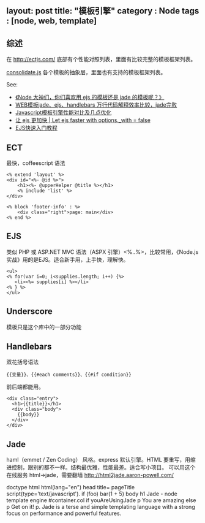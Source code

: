 layout: post
title: "模板引擎"
category : Node
tags : [node, web, template]
---

## 综述

在 <http://ectjs.com/> 底部有个性能对照列表，里面有比较完整的模板框架列表。

[consolidate.js](https://github.com/visionmedia/consolidate.js/) 各个模板的抽象层，里面也有支持的模板框架列表。

See:

- [《Node 大神们，你们喜欢用 ejs 的模板还是 jade 的模板呢？》](http://www.v2ex.com/t/116438)
-  [WEB模板jade、ejs、handlebars 万行代码解释效率比较，jade完败](http://cnodejs.org/topic/50e70edfa7e6c6171a1d70fa)
-  [Javascript模板引擎性能对比及几点优化](http://cnodejs.org/topic/4f16442ccae1f4aa27001109)
-  [让 ejs 更加快 | Let ejs faster with options._with = false](http://cnodejs.org/topic/51c2c2e373c638f3703f4929)
-  [EJS快速入门教程](http://www.csser.com/board/4fddc4f0b28ed7d857001674)

## ECT

最快，coffeescript 语法

```
<% extend 'layout' %>
<div id="<%- @id %>">
    <h1><%- @upperHelper @title %></h1>
    <% include 'list' %>
</div>

<% block 'footer-info' : %>
    <div class="right">page: main</div>
<% end %>
```

## EJS
类似 PHP 或 ASP.NET MVC 语法（ASPX 引擎）<%..%>，比较常用，《Node.js 实战》用的是EJS。适合新手用，上手快，理解快。

```
<ul>
<% for(var i=0; i<supplies.length; i++) {%>
   <li><%= supplies[i] %></li>
<% } %>
</ul>
```

## Underscore

模板只是这个库中的一部分功能

## Handlebars

双花括号语法 

    {{变量}}、{{#each comments}}、{{#if condition}}

前后端都能用。

```
<div class="entry">
  <h1>{{title}}</h1>
  <div class="body">
    {{body}}
  </div>
</div>
```

## Jade

haml（emmet / Zen Coding） 风格。express 默认引擎。HTML 要重写，用缩进控制，跟别的都不一样。结构最优雅，性能最差。适合写小项目。
可以用这个在线服务 html->jade，需要翻墙 <http://html2jade.aaron-powell.com/>

doctype html
html(lang="en")
  head
    title= pageTitle
    script(type='text/javascript').
      if (foo) bar(1 + 5)
  body
    h1 Jade - node template engine
    #container.col
      if youAreUsingJade
        p You are amazing
      else
        p Get on it!
      p.
        Jade is a terse and simple templating language with a
        strong focus on performance and powerful features.
